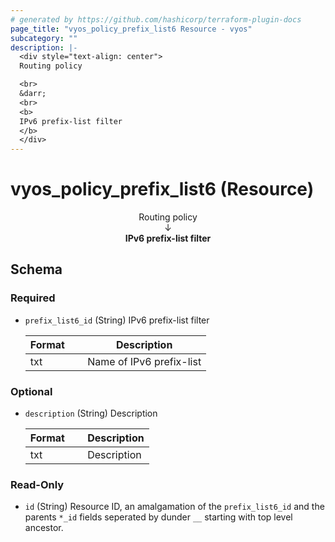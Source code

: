 ```yaml
---
# generated by https://github.com/hashicorp/terraform-plugin-docs
page_title: "vyos_policy_prefix_list6 Resource - vyos"
subcategory: ""
description: |-
  <div style="text-align: center">
  Routing policy

  <br>
  &darr;
  <br>
  <b>
  IPv6 prefix-list filter
  </b>
  </div>
---
```


# vyos_policy_prefix_list6 (Resource)

<div style="text-align: center">
Routing policy

<br>
&darr;
<br>
<b>
IPv6 prefix-list filter
</b>
</div>



<!-- schema generated by tfplugindocs -->
## Schema

### Required

- `prefix_list6_id` (String) IPv6 prefix-list filter

    |  Format &emsp; | Description  |
    |----------|---------------|
    |  txt  &emsp; |  Name of IPv6 prefix-list  |

### Optional

- `description` (String) Description

    |  Format &emsp; | Description  |
    |----------|---------------|
    |  txt  &emsp; |  Description  |

### Read-Only

- `id` (String) Resource ID, an amalgamation of the `prefix_list6_id` and the parents `*_id` fields seperated by dunder `__` starting with top level ancestor.
